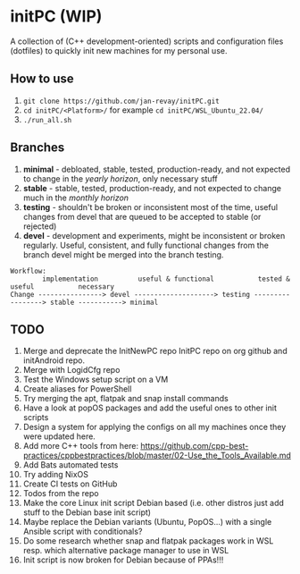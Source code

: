 # initPC (WIP)

A collection of (C++ development-oriented) scripts and configuration files (dotfiles) to quickly init new machines for my personal use.

## How to use

1. `git clone https://github.com/jan-revay/initPC.git`
2. `cd initPC/<Platform>/` for example `cd initPC/WSL_Ubuntu_22.04/`
3. `./run_all.sh`

## Branches

1. **minimal** - debloated, stable, tested, production-ready, and not expected to change in the *yearly horizon*, only necessary stuff
2. **stable** - stable, tested, production-ready, and not expected to change much in the *monthly horizon*
3. **testing** - shouldn't be broken or inconsistent most of the time, useful changes from devel that are queued to be accepted to stable (or rejected)
4. **devel** - development and experiments, might be inconsistent or broken regularly. Useful, consistent, and fully functional changes from the branch devel might be merged into the branch testing.

```
Workflow:
        implementation          useful & functional           tested & useful           necessary
Change ----------------> devel --------------------> testing -----------------> stable -----------> minimal
```

## TODO

1. Merge and deprecate the InitNewPC repo InitPC repo on org github and initAndroid repo.
2. Merge with LogidCfg repo
3. Test the Windows setup script on a VM
4. Create aliases for PowerShell
5. Try merging the apt, flatpak and snap install commands
6. Have a look at popOS packages and add the useful ones to other init scripts
7. Design a system for applying the configs on all my machines once they
   were updated here.
8. Add more C++ tools from here: <https://github.com/cpp-best-practices/cppbestpractices/blob/master/02-Use_the_Tools_Available.md>
9. Add Bats automated tests
10. Try adding NixOS
11. Create CI tests on GitHub
12. Todos from the repo
13. Make the core Linux init script Debian based (i.e. other distros just add stuff to the Debian base init script)
14. Maybe replace the Debian variants (Ubuntu, PopOS...) with a single Ansible script with conditionals?
15. Do some research whether snap and flatpak packages work in WSL resp. which alternative package manager to use in WSL
16. Init script is now broken for Debian because of PPAs!!!
